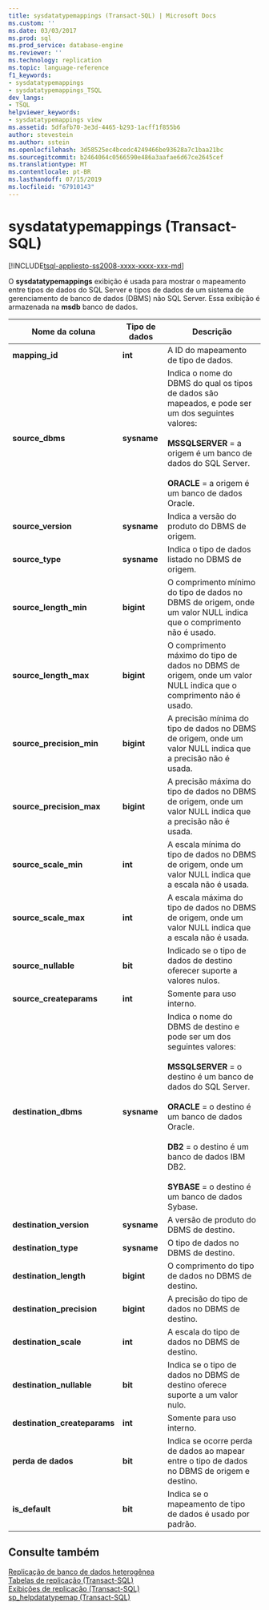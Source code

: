 ```yaml
---
title: sysdatatypemappings (Transact-SQL) | Microsoft Docs
ms.custom: ''
ms.date: 03/03/2017
ms.prod: sql
ms.prod_service: database-engine
ms.reviewer: ''
ms.technology: replication
ms.topic: language-reference
f1_keywords:
- sysdatatypemappings
- sysdatatypemappings_TSQL
dev_langs:
- TSQL
helpviewer_keywords:
- sysdatatypemappings view
ms.assetid: 5dfafb70-3e3d-4465-b293-1acff1f855b6
author: stevestein
ms.author: sstein
ms.openlocfilehash: 3d58525ec4bcedc4249466be93628a7c1baa21bc
ms.sourcegitcommit: b2464064c0566590e486a3aafae6d67ce2645cef
ms.translationtype: MT
ms.contentlocale: pt-BR
ms.lasthandoff: 07/15/2019
ms.locfileid: "67910143"
---
```

# <a name="sysdatatypemappings-transact-sql"></a>sysdatatypemappings (Transact-SQL)
[!INCLUDE[tsql-appliesto-ss2008-xxxx-xxxx-xxx-md](../../includes/tsql-appliesto-ss2008-xxxx-xxxx-xxx-md.md)]

  O **sysdatatypemappings** exibição é usada para mostrar o mapeamento entre tipos de dados do SQL Server e tipos de dados de um sistema de gerenciamento de banco de dados (DBMS) não SQL Server. Essa exibição é armazenada na **msdb** banco de dados.  
  
|Nome da coluna|Tipo de dados|Descrição|  
|-----------------|---------------|-----------------|  
|**mapping_id**|**int**|A ID do mapeamento de tipo de dados.|  
|**source_dbms**|**sysname**|Indica o nome do DBMS do qual os tipos de dados são mapeados, e pode ser um dos seguintes valores:<br /><br /> **MSSQLSERVER** = a origem é um banco de dados do SQL Server.<br /><br /> **ORACLE** = a origem é um banco de dados Oracle.|  
|**source_version**|**sysname**|Indica a versão do produto do DBMS de origem.|  
|**source_type**|**sysname**|Indica o tipo de dados listado no DBMS de origem.|  
|**source_length_min**|**bigint**|O comprimento mínimo do tipo de dados no DBMS de origem, onde um valor NULL indica que o comprimento não é usado.|  
|**source_length_max**|**bigint**|O comprimento máximo do tipo de dados no DBMS de origem, onde um valor NULL indica que o comprimento não é usado.|  
|**source_precision_min**|**bigint**|A precisão mínima do tipo de dados no DBMS de origem, onde um valor NULL indica que a precisão não é usada.|  
|**source_precision_max**|**bigint**|A precisão máxima do tipo de dados no DBMS de origem, onde um valor NULL indica que a precisão não é usada.|  
|**source_scale_min**|**int**|A escala mínima do tipo de dados no DBMS de origem, onde um valor NULL indica que a escala não é usada.|  
|**source_scale_max**|**int**|A escala máxima do tipo de dados no DBMS de origem, onde um valor NULL indica que a escala não é usada.|  
|**source_nullable**|**bit**|Indicado se o tipo de dados de destino oferecer suporte a valores nulos.|  
|**source_createparams**|**int**|Somente para uso interno.|  
|**destination_dbms**|**sysname**|Indica o nome do DBMS de destino e pode ser um dos seguintes valores:<br /><br /> **MSSQLSERVER** = o destino é um banco de dados do SQL Server.<br /><br /> **ORACLE** = o destino é um banco de dados Oracle.<br /><br /> **DB2** = o destino é um banco de dados IBM DB2.<br /><br /> **SYBASE** = o destino é um banco de dados Sybase.|  
|**destination_version**|**sysname**|A versão de produto do DBMS de destino.|  
|**destination_type**|**sysname**|O tipo de dados no DBMS de destino.|  
|**destination_length**|**bigint**|O comprimento do tipo de dados no DBMS de destino.|  
|**destination_precision**|**bigint**|A precisão do tipo de dados no DBMS de destino.|  
|**destination_scale**|**int**|A escala do tipo de dados no DBMS de destino.|  
|**destination_nullable**|**bit**|Indica se o tipo de dados no DBMS de destino oferece suporte a um valor nulo.|  
|**destination_createparams**|**int**|Somente para uso interno.|  
|**perda de dados**|**bit**|Indica se ocorre perda de dados ao mapear entre o tipo de dados no DBMS de origem e destino.|  
|**is_default**|**bit**|Indica se o mapeamento de tipo de dados é usado por padrão.|  
  
## <a name="see-also"></a>Consulte também  
 [Replicação de banco de dados heterogênea](../../relational-databases/replication/non-sql/heterogeneous-database-replication.md)   
 [Tabelas de replicação &#40;Transact-SQL&#41;](../../relational-databases/system-tables/replication-tables-transact-sql.md)   
 [Exibições de replicação &#40;Transact-SQL&#41;](../../relational-databases/system-views/replication-views-transact-sql.md)   
 [sp_helpdatatypemap &#40;Transact-SQL&#41;](../../relational-databases/system-stored-procedures/sp-helpdatatypemap-transact-sql.md)  
  
  
